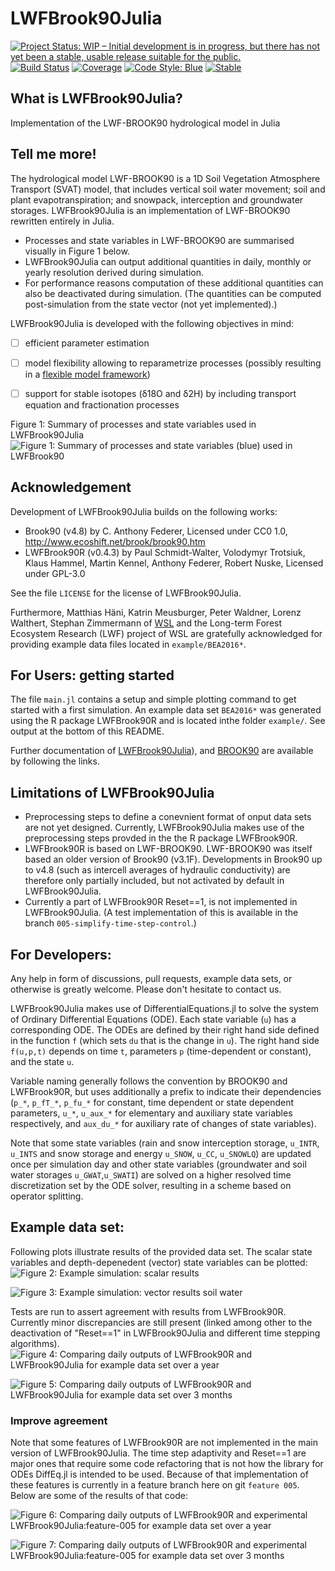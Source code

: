 # LWFBrook90Julia
[![Project Status: WIP – Initial development is in progress, but there has not yet been a stable, usable release suitable for the public.](https://www.repostatus.org/badges/latest/wip.svg)](https://www.repostatus.org/#wip)
[![Build Status](https://travis-ci.com/fabern/LWFBrook90Julia.jl.svg?token=Wmy6jUbNaUsJTRx8zJVf&branch=main)](https://travis-ci.com/fabern/LWFBrook90Julia.jl)
[![Coverage](https://codecov.io/gh/fabern/LWFBrook90Julia.jl/branch/master/graph/badge.svg)](https://codecov.io/gh/fabern/LWFBrook90Julia.jl)
[![Code Style: Blue](https://img.shields.io/badge/code%20style-blue-4495d1.svg)](https://github.com/invenia/BlueStyle)
[![Stable](https://img.shields.io/badge/docs-stable-blue.svg)](https://fabern.github.io/LWFBrook90Julia.jl/stable)
<!--- [![Dev](https://img.shields.io/badge/docs-dev-blue.svg)](https://fabern.github.io/LWFBrook90Julia.jl/dev)-->

## What is LWFBrook90Julia?
Implementation of the LWF-BROOK90 hydrological model in Julia

## Tell me more!

The hydrological model LWF-BROOK90 is a 1D Soil Vegetation Atmosphere Transport (SVAT) model, that includes vertical soil water movement; soil and plant evapotranspiration; and snowpack, interception and groundwater storages.
LWFBrook90Julia is an implementation of LWF-BROOK90 rewritten entirely in Julia.

- Processes and state variables in LWF-BROOK90 are summarised visually in Figure 1 below.
- LWFBrook90Julia can output additional quantities in daily, monthly or yearly resolution derived during simulation.
- For performance reasons computation of these additional quantities can also be deactivated during simulation. (The quantities can be computed post-simulation from the state vector (not yet implemented).)

LWFBrook90Julia is developed with the following objectives in mind:
- [ ] efficient parameter estimation
- [ ] model flexibility allowing to reparametrize processes (possibly resulting in a [flexible model framework](https://presentations.copernicus.org/EGU2020/EGU2020-17975_presentation.pdf))
- [ ] support for stable isotopes (δ18O and δ2H) by including transport equation and fractionation processes


Figure 1: Summary of processes and state variables used in LWFBrook90Julia
![Figure 1: Summary of processes and state variables (blue) used in LWFBrook90](https://github.com/fabern/LWFBrook90Julia.jl/blob/006-write-documentation/docs/src/figs/LWFBrook90Julia_overview_v1.4.png?raw=true)

## Acknowledgement
Development of LWFBrook90Julia builds on the following works:
- Brook90 (v4.8) by C. Anthony Federer, Licensed under CC0 1.0, http://www.ecoshift.net/brook/brook90.htm
- LWFBrook90R (v0.4.3) by Paul Schmidt-Walter, Volodymyr Trotsiuk, Klaus Hammel, Martin Kennel, Anthony Federer, Robert Nuske, Licensed under GPL-3.0

See the file `LICENSE` for the license of LWFBrook90Julia.

Furthermore, Matthias Häni, Katrin Meusburger, Peter Waldner, Lorenz Walthert, Stephan Zimmermann of [WSL](www.wsl.ch) and the Long-term Forest Ecosystem Research (LWF) project of WSL are gratefully acknowledged for providing example data files located in `example/BEA2016*`.

## For Users: getting started
The file `main.jl` contains a setup and simple plotting command to get started with a first simulation.
An example data set `BEA2016*` was generated using the R package LWFBrook90R and is located inthe folder `example/`. See output at the bottom of this README.

Further documentation of [LWFBrook90Julia](https://fabern.github.io/LWFBrook90Julia.jl/stable)), and [BROOK90](http://www.ecoshift.net/brook/b90doc.html) are available by following the links.

## Limitations of LWFBrook90Julia
- Preprocessing steps to define a conevnient format of onput data sets are not yet designed. Currently, LWFBrook90Julia makes use of the preprocessing steps provded in the the R package LWFBrook90R.
- LWFBrook90R is based on LWF-BROOK90. LWF-BROOK90 was itself based an older version of Brook90 (v3.1F). Developments in Brook90 up to v4.8 (such as intercell averages of hydraulic conductivity) are therefore only partially included, but not activated by default in LWFBrook90Julia.
- Currently a part of LWFBrook90R Reset==1, is not implemented in LWFBrook90Julia. (A test implementation of this is available in the branch `005-simplify-time-step-control`.)

## For Developers:
Any help in form of discussions, pull requests, example data sets, or otherwise is greatly welcome. Please don't hesitate to contact us.

LWFBrook90Julia makes use of DifferentialEquations.jl to solve the system of Ordinary Differential Equations (ODE). Each state variable (`u`) has a corresponding ODE. The ODEs are defined by their right hand side defined in the function `f` (which sets `du` that is the change in `u`). The right hand side `f(u,p,t)` depends on time `t`, parameters `p` (time-dependent or constant), and the state `u`.

Variable naming generally follows the convention by BROOK90 and LWFBrook90R, but uses additionally a prefix to indicate their dependencies (`p_*`, `p_fT_*`, `p_fu_*` for constant, time dependent or state dependent parameters, `u_*`, `u_aux_*` for elementary and auxiliary state variables respectively, and `aux_du_*` for auxiliary rate of changes of state variables).

Note that some state variables (rain and snow interception storage, `u_INTR`, `u_INTS` and snow storage and energy `u_SNOW`, `u_CC`, `u_SNOWLQ`) are updated once per simulation day and other state variables (groundwater and soil water storages `u_GWAT`,`u_SWATI`) are solved on a higher resolved time discretization set by the ODE solver, resulting in a scheme based on operator splitting.

## Example data set:
Following plots illustrate results of the provided data set. The scalar state variables and depth-depenedent (vector) state variables can be plotted:
![Figure 2: Example simulation: scalar results](https://github.com/fabern/LWFBrook90Julia.jl/blob/006-write-documentation/docs/src/figs/git-hash-b3f7183/2021-02-24_16h56_LWFBrook90Julia_plot_u_scalar.png?raw=true)

![Figure 3: Example simulation: vector results soil water](https://github.com/fabern/LWFBrook90Julia.jl/blob/006-write-documentation/docs/src/figs/git-hash-b3f7183/2021-02-24_16h56_LWFBrook90Julia_plot_u_vector.png?raw=true)

Tests are run to assert agreement with results from LWFBrook90R. Currently minor discrepancies are still present (linked among other to the deactivation of "Reset==1" in LWFBrook90Julia and different time stepping algorithms).
![Figure 4: Comparing daily outputs of LWFBrook90R and LWFBrook90Julia for example data set over a year](https://github.com/fabern/LWFBrook90Julia.jl/blob/006-write-documentation/docs/src/figs/git-hash-b3f7183/2021-02-24_16h56_R-vs-Julia_comparison_DailyRawValues.png?raw=true)

![Figure 5: Comparing daily outputs of LWFBrook90R and LWFBrook90Julia for example data set over 3 months](https://github.com/fabern/LWFBrook90Julia.jl/blob/006-write-documentation/docs/src/figs/git-hash-b3f7183/2021-02-24_16h56_R-vs-Julia_comparison_DailyRawValues_first3months.png?raw=true)


### Improve agreement
Note that some features of LWFBrook90R are not implemented in the main version of LWFBrook90Julia. The time step adaptivity and Reset==1 are major ones that require some code refactoring that is not how the library for ODEs DiffEq.jl is intended to be used. Because of that implementation of these features is currently in a feature branch here on git `feature 005`. Below are some of the results of that code:

![Figure 6: Comparing daily outputs of LWFBrook90R and experimental LWFBrook90Julia:feature-005 for example data set over a year](https://github.com/fabern/LWFBrook90Julia.jl/blob/006-write-documentation/docs/src/figs/git-hash-2-55ca42d-feature005/2021-02-24_19h10_R-vs-Julia_comparison_DailyRawValues.png?raw=true)

![Figure 7: Comparing daily outputs of LWFBrook90R and experimental LWFBrook90Julia:feature-005 for example data set over 3 months](https://github.com/fabern/LWFBrook90Julia.jl/blob/006-write-documentation/docs/src/figs/git-hash-2-55ca42d-feature005/2021-02-24_19h10_R-vs-Julia_comparison_DailyRawValues_first3months.png?raw=true)